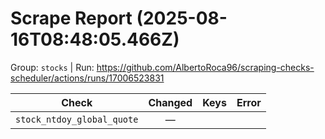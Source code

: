 # Scrape Report (2025-08-16T08:48:05.466Z)

Group: `stocks`  |  Run: https://github.com/AlbertoRoca96/scraping-checks-scheduler/actions/runs/17006523831

| Check | Changed | Keys | Error |
|---|:---:|:--|:--|
| `stock_ntdoy_global_quote` | — |  |  |
